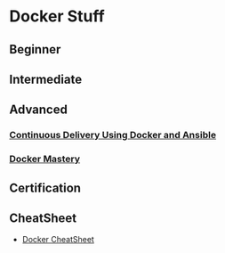 # Docker Stuff

## Beginner

## Intermediate

## Advanced

### [Continuous Delivery Using Docker and Ansible](./cduda/index.md)

### [Docker Mastery](./docker-mastery/index.md)

## Certification

## CheatSheet

- [Docker CheatSheet](./resources/Docker-CheatSheet.pdf)